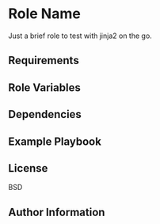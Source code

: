 Role Name
=========

Just a brief role to test with jinja2 on the go. 

Requirements
------------


Role Variables
--------------



Dependencies
------------


Example Playbook
----------------



License
-------

BSD

Author Information
------------------
